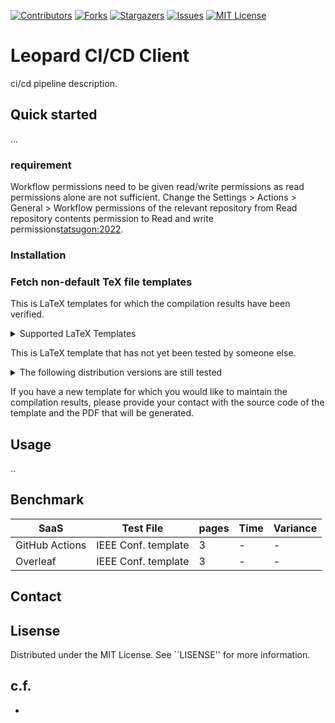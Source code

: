 <!-- PROJECT SHIELDS -->
[![Contributors][contributors-shield]][contributors-url]
[![Forks][forks-shield]][forks-url]
[![Stargazers][stars-shield]][stars-url]
[![Issues][issues-shield]][issues-url]
[![MIT License][license-shield]][license-url]

<!-- ABOUT -->
# Leopard CI/CD Client

ci/cd pipeline description.

<!-- INSTALL -->
## Quick started
...

### requirement
Workflow permissions need to be given read/write permissions as read permissions alone are not sufficient.
Change the Settings > Actions > General > Workflow permissions of the relevant repository from Read repository contents permission to Read and write permissions[tatsugon:2022].

### Installation

### Fetch non-default TeX file templates

This is LaTeX templates for which the compilation results have been verified.
<details>
<summary>Supported LaTeX Templates</summary>

.. 

</details>

This is LaTeX template that has not yet been tested by someone else.
<details>
<summary>The following distribution versions are still tested</summary>

.. 

</details>

If you have a new template for which you would like to maintain the compilation results, please provide your contact with the source code of the template and the PDF that will be generated.

<!-- USAGE -->
## Usage
..

<!-- BENCHMARK -->
## Benchmark

| SaaS | Test File | pages | Time | Variance |
| -- | -- | -- | -- | -- |
| GitHub Actions | IEEE Conf. template | 3 | - | - |
| Overleaf | IEEE Conf. template | 3 | - | - |

<!-- CONTANCT -->
## Contact


<!-- LISENCE -->
## Lisense
Distributed under the MIT License. See ``LISENSE'' for more information.


## c.f.
 - [tatsugon:2022]:https://zenn.dev/tatsugon/articles/github-actions-permission-error


<!-- MARKDOWN LINKS & IMAGES -->
[contributors-shield]: https://img.shields.io/github/contributors/aoki-n1/leopard.svg?style=for-the-badge
[contributors-url]: https://github.com/aoki-n1/leopard/graphs/contributors
[forks-shield]: https://img.shields.io/github/forks/aoki-n1/leopard.svg?style=for-the-badge
[forks-url]: https://github.com/aoki-n1/leopard/network/members
[stars-shield]: https://img.shields.io/github/stars/aoki-n1/leopard.svg?style=for-the-badge
[stars-url]: https://github.com/aoki-n1/leopard/stargazers
[issues-shield]: https://img.shields.io/github/issues/aoki-n1/leopard.svg?style=for-the-badge
[issues-url]: https://github.com/aoki-n1/leopard/issues
[license-shield]: https://img.shields.io/github/license/aoki-n1/leopard.svg?style=for-the-badge
[license-url]: https://github.com/aoki-n1/leopard/blob/master/LICENSE.txt